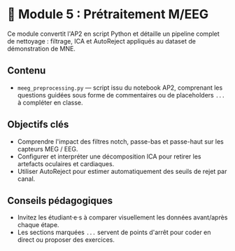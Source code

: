 # 🧼 Module 5 : Prétraitement M/EEG

Ce module convertit l'AP2 en script Python et détaille un pipeline complet de nettoyage : filtrage, ICA et AutoReject appliqués au dataset de démonstration de MNE.

## Contenu
- `meeg_preprocessing.py` — script issu du notebook AP2, comprenant les questions guidées sous forme de commentaires ou de placeholders `...` à compléter en classe.

## Objectifs clés
- Comprendre l'impact des filtres notch, passe-bas et passe-haut sur les capteurs MEG / EEG.
- Configurer et interpréter une décomposition ICA pour retirer les artefacts oculaires et cardiaques.
- Utiliser AutoReject pour estimer automatiquement des seuils de rejet par canal.

## Conseils pédagogiques
- Invitez les étudiant·e·s à comparer visuellement les données avant/après chaque étape.
- Les sections marquées `...` servent de points d'arrêt pour coder en direct ou proposer des exercices.
